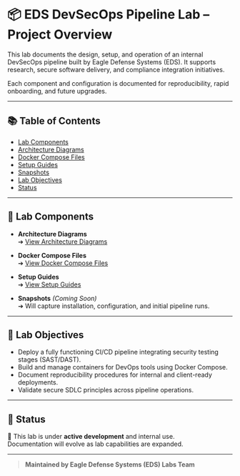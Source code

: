 # 📦 EDS DevSecOps Pipeline Lab – Project Overview

This lab documents the design, setup, and operation of an internal DevSecOps pipeline built by Eagle Defense Systems (EDS). It supports research, secure software delivery, and compliance integration initiatives.

Each component and configuration is documented for reproducibility, rapid onboarding, and future upgrades.

---

## 📚 Table of Contents
- [Lab Components](#lab-components)
- [Architecture Diagrams](#architecture-diagrams)
- [Docker Compose Files](#docker-compose-files)
- [Setup Guides](#setup-guides)
- [Snapshots](#snapshots)
- [Lab Objectives](#lab-objectives)
- [Status](#status)

---

## 🧩 Lab Components

- **Architecture Diagrams**  
  ➔ [View Architecture Diagrams](./architecture-diagrams/README.md)

- **Docker Compose Files**  
  ➔ [View Docker Compose Files](./docker-compose-files/README.md)

- **Setup Guides**  
  ➔ [View Setup Guides](./setup-guides/README.md)

- **Snapshots** *(Coming Soon)*  
  ➔ Will capture installation, configuration, and initial pipeline runs.

---

## 🎯 Lab Objectives

- Deploy a fully functioning CI/CD pipeline integrating security testing stages (SAST/DAST).
- Build and manage containers for DevOps tools using Docker Compose.
- Document reproducibility procedures for internal and client-ready deployments.
- Validate secure SDLC principles across pipeline operations.

---

## 🚧 Status

🚧 This lab is under **active development** and internal use.  
Documentation will evolve as lab capabilities are expanded.

---

> **Maintained by Eagle Defense Systems (EDS) Labs Team**
